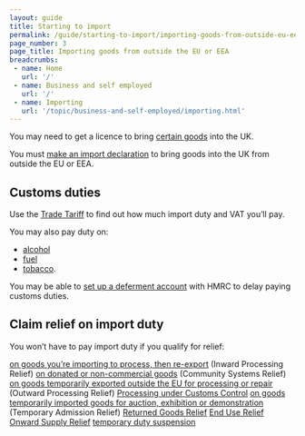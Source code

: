 ```yaml
---
layout: guide
title: Starting to import
permalink: /guide/starting-to-import/importing-goods-from-outside-eu-eea.html
page_number: 3
page_title: Importing goods from outside the EU or EEA
breadcrumbs:
 - name: Home
   url: '/'
 - name: Business and self employed
   url: '/'
 - name: Importing
   url: '/topic/business-and-self-employed/importing.html'   
---
```

You may need to get a licence to bring [certain goods](/guide/starting-to-import/import-licences.html) into the UK.

You must [make an import declaration](/guide/import-goods-outside-eu/overview.html) to bring goods into the UK from outside the EU or EEA.

## Customs duties

Use the [Trade Tariff](/start/trade-tariff.html) to find out how much import duty and VAT you’ll pay.

You may also pay duty on:
- [alcohol](/topic/business-tax/alcohol-duties)
- [fuel](/topic/business-tax/fuel-duty)
- [tobacco](/topic/business-tax/tobacco-products-duty).

You may be able to [set up a deferment account](/delay-paying-customs-duty-when-you-import-goods.html) with HMRC to delay paying customs duties.

## Claim relief on import duty

You won’t have to pay import duty if you qualify for relief:

[on goods you’re importing to process, then re-export](/guide/duty-relief-import-goods-processing/overview.html) (Inward Processing Relief)
[on donated or non-commercial goods](/guide/relief-on-donated-noncommercial-goods/who-can-claim-relief.html) (Community Systems Relief)
[on goods temporarily exported outside the EU for processing or repair](/guide/outward-processing-relief/overview.html) (Outward Processing Relief)
[Processing under Customs Control](/guide/processing-under-customs-control-relief-customs-warehousing/overview.html)
[on goods temporarily imported goods for auction, exhibition or demonstration](/guide/temporary-admission-relief/overview.html) (Temporary Admission Relief)
[Returned Goods Relief](/guide/returned-goods-relief/overview.html)
[End Use Relief](/guide/end-use-relief/overview.html)
[Onward Supply Relief](/guide/onward-supply-relief/overview.html)
[temporary duty suspension](/guide/temporary-duty-suspensions/overview.html)

